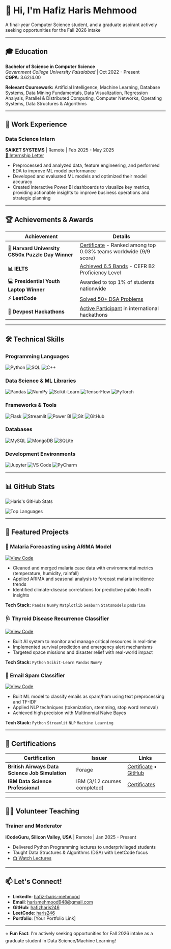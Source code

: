 # 👋 Hi, I'm Hafiz Haris Mehmood

A final-year Computer Science student, and a graduate aspirant actively seeking opportunities for the Fall 2026 intake

---

## 🎓 Education

**Bachelor of Science in Computer Science**  
*Government College University Faisalabad* | Oct 2022 - Present  
**CGPA**: 3.62/4.00

**Relevant Coursework:** Artificial Intelligence, Machine Learning, Database Systems, Data Mining Fundamentals, Data Visualization, Regression Analysis, Parallel & Distributed Computing, Computer Networks, Operating Systems, Data Structures & Algorithms

---

## 💼 Work Experience

### Data Science Intern
**SAIKET SYSTEMS** | Remote | Feb 2025 - May 2025  
[📄 Internship Letter](https://drive.google.com/file/d/1O7aqjvKeSmnNFOsyrCq9MbMcGKWeBrvN/view?usp=drive_link)

- Preprocessed and analyzed data, feature engineering, and performed EDA to improve ML model performance
- Developed and evaluated ML models and optimized their model accuracy
- Created interactive Power BI dashboards to visualize key metrics, providing actionable insights to improve business operations and strategic planning

---

## 🏆 Achievements & Awards

| Achievement | Details |
|-------------|---------|
| **🏅 Harvard University CS50x Puzzle Day Winner** | [Certificate](https://certificates.cs50.io/e48228e2-db86-4878-abbe-e0c5b1d2207c.pdf?size=letter) - Ranked among top 0.03% teams worldwide (9/9 score) |
| **📊 IELTS** | [Achieved 6.5 Bands](https://drive.google.com/file/d/11Q9cLr_QQWooRWHzVXV6QJhvTwrFTZFp/view) - CEFR B2 Proficiency Level |
| **💻 Presidential Youth Laptop Winner** | Awarded to top 1% of students nationwide |
| **⚡ LeetCode** | [Solved 50+ DSA Problems](https://leetcode.com/u/haris246/) |
| **🚀 Devpost Hackathons** | [Active Participant](https://devpost.com/harismehmood948) in international hackathons |

---

## 🛠️ Technical Skills

### Programming Languages
![Python](https://img.shields.io/badge/Python-3776AB?style=for-the-badge&logo=python&logoColor=white)
![SQL](https://img.shields.io/badge/SQL-4479A1?style=for-the-badge&logo=postgresql&logoColor=white)
![C++](https://img.shields.io/badge/C++-00599C?style=for-the-badge&logo=c%2B%2B&logoColor=white)

### Data Science & ML Libraries
![Pandas](https://img.shields.io/badge/Pandas-150458?style=for-the-badge&logo=pandas&logoColor=white)
![NumPy](https://img.shields.io/badge/NumPy-013243?style=for-the-badge&logo=numpy&logoColor=white)
![Scikit-Learn](https://img.shields.io/badge/Scikit--Learn-F7931E?style=for-the-badge&logo=scikit-learn&logoColor=white)
![TensorFlow](https://img.shields.io/badge/TensorFlow-FF6F00?style=for-the-badge&logo=tensorflow&logoColor=white)
![PyTorch](https://img.shields.io/badge/PyTorch-EE4C2C?style=for-the-badge&logo=pytorch&logoColor=white)

### Frameworks & Tools
![Flask](https://img.shields.io/badge/Flask-000000?style=for-the-badge&logo=flask&logoColor=white)
![Streamlit](https://img.shields.io/badge/Streamlit-FF4B4B?style=for-the-badge&logo=streamlit&logoColor=white)
![Power BI](https://img.shields.io/badge/Power_BI-F2C811?style=for-the-badge&logo=powerbi&logoColor=black)
![Git](https://img.shields.io/badge/Git-F05032?style=for-the-badge&logo=git&logoColor=white)
![GitHub](https://img.shields.io/badge/GitHub-181717?style=for-the-badge&logo=github&logoColor=white)

### Databases
![MySQL](https://img.shields.io/badge/MySQL-4479A1?style=for-the-badge&logo=mysql&logoColor=white)
![MongoDB](https://img.shields.io/badge/MongoDB-47A248?style=for-the-badge&logo=mongodb&logoColor=white)
![SQLite](https://img.shields.io/badge/SQLite-003B57?style=for-the-badge&logo=sqlite&logoColor=white)

### Development Environments
![Jupyter](https://img.shields.io/badge/Jupyter-F37626?style=for-the-badge&logo=jupyter&logoColor=white)
![VS Code](https://img.shields.io/badge/VS_Code-007ACC?style=for-the-badge&logo=visual-studio-code&logoColor=white)
![PyCharm](https://img.shields.io/badge/PyCharm-000000?style=for-the-badge&logo=pycharm&logoColor=white)

---

## 📊 GitHub Stats

![Haris's GitHub Stats](https://github-readme-stats.vercel.app/api?username=hafizharis246&show_icons=true&theme=radical)

![Top Languages](https://github-readme-stats.vercel.app/api/top-langs/?username=hafizharis246&layout=compact&theme=radical)

---

## 🔬 Featured Projects

### 🦠 Malaria Forecasting using ARIMA Model
[![View Code](https://img.shields.io/badge/View-Code-success?style=for-the-badge)](https://github.com/hafizharis246/arima_analysis_of_malarial_project)

- Cleaned and merged malaria case data with environmental metrics (temperature, humidity, rainfall)
- Applied ARIMA and seasonal analysis to forecast malaria incidence trends
- Identified climate-disease correlations for predictive public health insights

**Tech Stack:** `Pandas` `NumPy` `Matplotlib` `Seaborn` `Statsmodels` `pmdarima`

### 🩺 Thyroid Disease Recurrence Classifier
[![View Code](https://img.shields.io/badge/View-Code-success?style=for-the-badge)](https://github.com/hafizharis246/thyroid_disease_recurrence_classifier)

- Built AI system to monitor and manage critical resources in real-time
- Implemented survival prediction and emergency alert mechanisms
- Targeted space missions and disaster relief with real-world impact

**Tech Stack:** `Python` `Scikit-Learn` `Pandas` `NumPy`

### 📧 Email Spam Classifier
[![View Code](https://img.shields.io/badge/View-Code-success?style=for-the-badge)](https://github.com/hafizharis246/Email-Spam-Classifier-using-Naive-Bayes)

- Built ML model to classify emails as spam/ham using text preprocessing and TF-IDF
- Applied NLP techniques (tokenization, stemming, stop word removal)
- Achieved high precision with Multinomial Naive Bayes

**Tech Stack:** `Python` `Streamlit` `NLP` `Machine Learning`

---

## 📜 Certifications

| Certification | Issuer | Links |
|---------------|---------|--------|
| **British Airways Data Science Job Simulation** | Forage | [Certificate](https://drive.google.com/file/d/19Ip-ltQ2VW6L0wOg_bIlRDT78HPopsEV/view) • [GitHub](https://github.com/hafizharis246/British_Airways_Job_Simulation_Projects) |
| **IBM Data Science Professional** | IBM (3/12 courses completed) | [Certificates](https://drive.google.com/drive/folders/1Tbmx_-9aW__uB_1y-O5_uyWy6tduRKC1) |

---

## 👨‍🏫 Volunteer Teaching

### Trainer and Moderator
**iCodeGuru, Silicon Valley, USA** | Remote | Jan 2025 - Present

- Delivered Python Programming lectures to underprivileged students
- Taught Data Structures & Algorithms (DSA) with LeetCode focus
- [📺 Watch Lectures](https://www.youtube.com/playlist?list=PLiVs-mD2VKVeMDRny9j9mHZWDbDZcX1nK)

---

## 📫 Let's Connect!

- **LinkedIn**: [hafiz-haris-mehmood](https://www.linkedin.com/in/hafiz-haris-mehmood/)
- **Email**: [harismehmood948@gmail.com](mailto:harismehmood948@gmail.com)
- **GitHub**: [hafizharis246](https://github.com/hafizharis246)
- **LeetCode**: [haris246](https://leetcode.com/u/haris246/)
- **Portfolio**: [Your Portfolio Link] <!-- Add your portfolio website when you have one -->

---

⭐ **Fun Fact**: I'm actively seeking opportunities for Fall 2026 intake as a graduate student in Data Science/Machine Learning!
